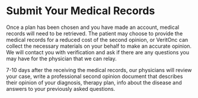---
---

# Submit Your Medical Records
Once a plan has been chosen and you have made an account, medical records will need to be retrieved. The patient may choose to provide the medical records for a reduced cost of the second opinion, or VeritOnc can collect the necessary materials on your behalf to make an accurate opinion. We will contact you with verification and ask if there are any questions you may have for the physician that we can relay.

7-10 days after the receiving the medical records, our physicians will review your case, write a professional second opinion document that describes their opinion of your diagnosis, therapy plan, info about the disease and answers to your previously asked questions.